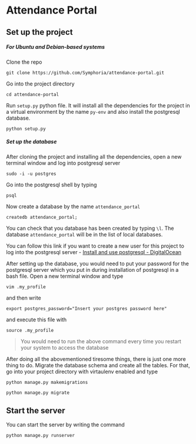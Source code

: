 # Attendance Portal

## Set up the project
##### For Ubuntu and Debian-based systems

Clone the repo

```
git clone https://github.com/Symphoria/attendance-portal.git
```

Go into the project directory

```
cd attendance-portal
```

Run `setup.py` python file. It will install all the dependencies for the project in a virtual environment by the name `py-env` and also install the postgresql database.

```
python setup.py
```

##### Set up the database
After cloning the project and installing all the dependencies, open a new terminal window and log into postgresql server

```
sudo -i -u postgres
```

Go into the postgresql shell by typing

```
psql
```

Now create a database by the name `attendance_portal`

```
createdb attendance_portal;
```

You can check that you database has been created by typing `\l`.
The database `attendance_portal` will be in the list of local databases.

You can follow this link if you want to create a new user for this project to log into the postgresql server - [Install and use postgresql - DigitalOcean](https://www.digitalocean.com/community/tutorials/how-to-install-and-use-postgresql-on-ubuntu-16-04#installation)

After setting up the database, you would need to put your password for the postgresql server which you put in during installation of postgresql in a bash file. Open a new terminal window and type

```
vim .my_profile
```

and then write

```
export postgres_password="Insert your postgres password here"
```

and execute this file with

```
source .my_profile
```


>You would need to run the above command every time you restart your system to access the database


After doing all the abovementioned tiresome things, there is just one more thing to do. Migrate the database schema and create all the tables. For that, go into your project directory with virtaulenv enabled and type

```
python manage.py makemigrations

python manage.py migrate
```


## Start the server
You can start the server by writing the command

```
python manage.py runserver
```
